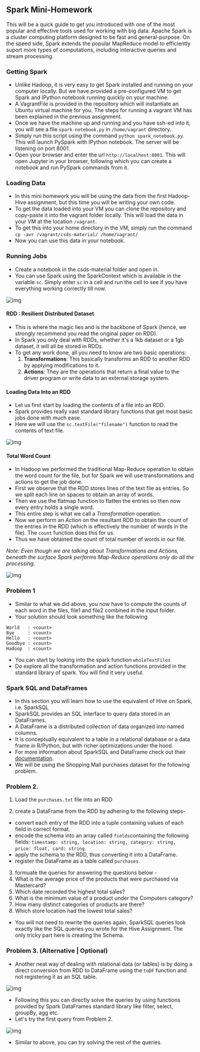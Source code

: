 ## Spark Mini-Homework

This will be a quick guide to get you introduced with one of the most popular and effective tools used for working with big data. Apache Spark is a cluster computing platform designed to be fast and general-purpose. On the speed side, Spark extends the popular MapReduce model to efficiently suport more types of computations, including interactive queries and stream processing.

### Getting Spark

- Unlike Hadoop, it is very easy to get Spark installed and running on your computer locally. But we have provided a pre-configured VM to get Spark and IPython notebook running quickly on your machine.
- A VagrantFile is provided in the repository which will instantiate an Ubuntu virtual machine for you. The steps for running a vagrant VM has been explained in the previous assignment.
- Once we have the machine up and running and you have ssh-ed into it, you will see a file `spark-notebook.py` in `/home/vagrant` directory.
- Simply run this script using the command `python spark_notebook.py`. This will launch PySpark with IPython notebook. The server will be listening on port 8001.
- Open your browser and enter the url `http://localhost:8001`. This will open Jupyter in your browser, following which you can create a notebook and run PySpark commands from it.

### Loading Data
- In this mini homework you will be using the data from the first Hadoop-Hive assignment, but this time you will be writing your own code.
- To get the data loaded into your VM you can clone the repository and copy-paste it into the vagrant folder locally. This will load the data in your VM at the location `/vagrant`. 
- To get this into your home directory in the VM, simply run the command `cp -avr /vagrant/csds-material/ /home/vagrant/`
- Now you can use this data in your notebook.

### Running Jobs
- Create a notebook in the csds-material folder and open in.
- You can use Spark using the SparkContext which is available in the variable `sc`. Simply enter `sc` in a cell and run the cell to see if you have everything working correctly till now.

![img](http://i.imgur.com/mvGM4VY.png)

#### RDD : Resilient Distributed Dataset
- This is where the magic lies and is the backbone of Spark (hence, we strongly recommend you read the original paper on RDD).
- In Spark you only deal with RDDs, whether it's a 1kb dataset or a 1gb dataset, it will all be stored in RDDs. 
- To get any work done, all you need to know are two basic operations:
  1. **Transformations**: This basically transforms an RDD to another RDD by applying modifications to it.
  2. **Actions**: They are the operations that return a final value to the driver program or write data to an external storage system. 

#### Loading Data Into an RDD
- Let us first start by loading the contents of a file into an RDD.
- Spark provides really vast standard library functions that get most basic jobs done with much ease.
- Here we will use the `sc.textFile("filename")` function to read the contents of text file.

![img](http://i.imgur.com/x1mJI4c.png)

#### Total Word Count
- In Hadoop we performed the traditional Map-Reduce operation to obtain the word count for the file, but for Spark we will use transformations and actions to get the job done.
- First we observe that the RDD stores lines of the text file as entries. So we split each line on spaces to obtain an array of words.
- Then we use the flatmap function to flatten the entries so then now every entry holds a single word.
- This entire step is what we call a *Transformation* operation.
- Now we perform an *Action* on the resultant RDD to obtain the count of the entries in the RDD (which is effectively the number of words in the file). The `count` function does this for us.
- Thus we have obtained the count of total number of words in our file.

*Note: Even though we are talking about Transformations and Actions, beneath the surface Spark performs Map-Reduce operations only do all the processing.*

![img](http://i.imgur.com/qjvpx02.png)

### Problem 1
- Similar to what we did above, you now have to compute the counts of each word in the files, file1 and file2 combined in the input folder.
- Your solution should look something like the following

```
World   : <count>
Bye     : <count>
Hello   : <count>
Goodbye : <count>
Hadoop  : <count>
```
- You can start by looking into the spark function `wholeTextFiles`
- Do explore all the transformation and action functions provided in the standard library of spark. You will find it very useful.

### Spark SQL and DataFrames
- In this section you will learn how to use the equivalent of Hive on Spark, i.e. SparkSQL
- SparkSQL provides an SQL interface to query data stored in an DataFrames.
- A DataFrame is a distributed collection of data organized into named columns. 
- It is conceptually equivalent to a table in a relational database or a data frame in R/Python, but with richer optimizations under the hood. 
- For more information about SparkSQL and DataFrame check out their [documentation](http://spark.apache.org/docs/latest/sql-programming-guide.html).
- We will be using the Shopping Mall purchases dataset for the following problem.

### Problem 2.
1. Load the `purchases.txt` file into an RDD

2. create a DataFrame from the RDD by adhering to the following steps-

  - convert each entry of the RDD into a tuple containing values of each field in correct format.
  - encode the schema into an array called `fields`containing the following fields:
    `timestamp: string, location: string, category: string, price: float, card: string`.
  - apply the schema to the RDD, thus converting it into a DataFrame.
  - register the DataFrame as a table called `purchases`.

3. formuate the queries for answering the questions below -
  1. What is the average price of the products that were purchased via Mastercard?
  2. Which date recorded the highest total sales?
  3. What is the minimum value of a product under the Computers category?
  4. How many distinct categories of products are there?
  5. Which store location had the lowest total sales?

- You will not need to rewrite the queries again, SparkSQL queries look exactly like the SQL queries you wrote for the Hive Assignment. The only tricky part here is creating the Schema.

### Problem 3. (Alternative | Optional)
- Another neat way of dealing with relational data (or tables) is by doing a direct conversion from RDD to DataFrame using the `toDF` function and not registering it as an SQL table.

![img](http://i.imgur.com/lQjxlxi.png)

- Following this you can directly solve the queries by using functions provided by Spark DataFrames standard library like filter, select, groupBy, agg etc.
- Let's try the first query from Problem 2. 

![img](http://i.imgur.com/bsUOS5O.png)

- Similar to above, you can try solving the rest of the queries.
